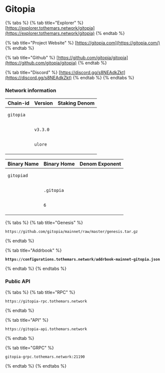 # Gitopia



{% tabs %}
{% tab title="Explorer" %}
[https://explorer.tothemars.network/gitopia](https://explorer.tothemars.network/gitopia)
{% endtab %}

{% tab title="Project Website" %}
[https://gitopia.com](https://gitopia.com/)
{% endtab %}

{% tab title="Github" %}
[https://github.com/gitopia/gitopia](https://github.com/gitopia/gitopia)
{% endtab %}

{% tab title="Discord" %}
[https://discord.gg/s8NEAdkZkt](https://discord.gg/s8NEAdkZkt)
{% endtab %}
{% endtabs %}

### Network information

| Chain-id                         | Version                         | Staking Denom                  |
| -------------------------------- | ------------------------------- | ------------------------------ |
| <pre><code>gitopia
</code></pre> | <pre><code>v3.3.0
</code></pre> | <pre><code>ulore
</code></pre> |

| Binary Name                       | Binary Home                       | Denom Exponent             |
| --------------------------------- | --------------------------------- | -------------------------- |
| <pre><code>gitopiad
</code></pre> | <pre><code>.gitopia
</code></pre> | <pre><code>6
</code></pre> |

{% tabs %}
{% tab title="Genesis" %}
```
https://github.com/gitopia/mainnet/raw/master/genesis.tar.gz
```
{% endtab %}

{% tab title="Addrbook" %}
<pre><code><strong>https://configurations.tothemars.network/addrbook-mainnet-gitopia.json
</strong></code></pre>
{% endtab %}
{% endtabs %}

### Public API

{% tabs %}
{% tab title="RPC" %}
```
https://gitopia-rpc.tothemars.network
```
{% endtab %}

{% tab title="API" %}
```
https://gitopia-api.tothemars.network
```
{% endtab %}

{% tab title="GRPC" %}
```
gitopia-grpc.tothemars.network:21190
```
{% endtab %}
{% endtabs %}
